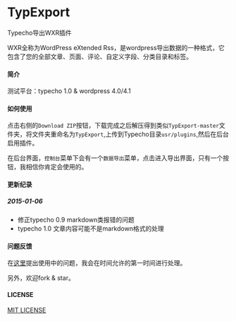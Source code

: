 TypExport
=========

Typecho导出WXR插件

WXR全称为WordPress eXtended Rss，是wordpress导出数据的一种格式，它包含了您的全部文章、页面、评论、自定义字段、分类目录和标签。

#### 简介

测试平台：typecho 1.0 & wordpress 4.0/4.1

#### 如何使用

点击右侧的`Download ZIP`按钮，下载完成之后解压得到类似`TypExport-master`文件夹，将文件夹重命名为`TypExport`,上传到Typecho目录`usr/plugins`,然后在后台启用插件。

在后台界面，`控制台`菜单下会有一个`数据导出`菜单，点击进入导出界面，只有一个按钮，我相信你肯定会使用的。

#### 更新纪录

##### 2015-01-06

* 修正typecho 0.9 markdown类报错的问题
* typecho 1.0 文章内容可能不是markdown格式的处理

#### 问题反馈

在[这里](https://github.com/panxianhai/TypExport/issues)提出使用中的问题，我会在时间允许的第一时间进行处理。

另外，欢迎fork & star。

#### LICENSE

[MIT LICENSE](https://github.com/panxianhai/TypExport/blob/master/LICENSE)

